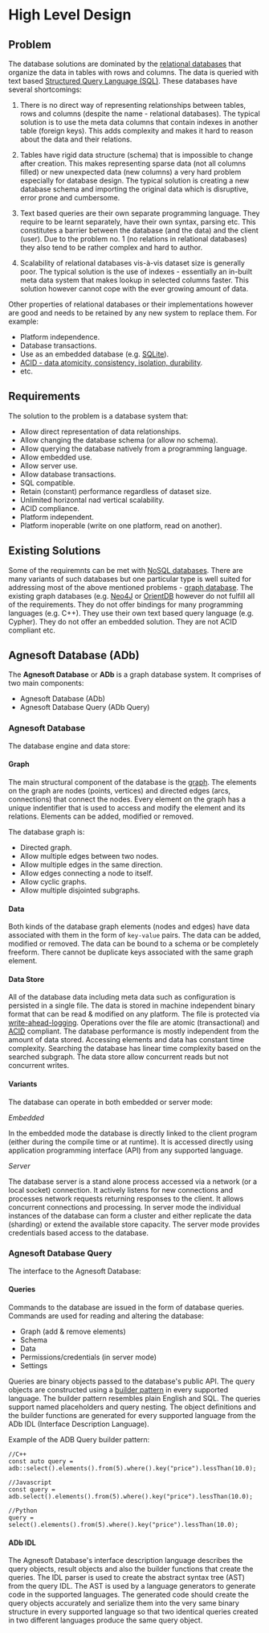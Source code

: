# High Level Design

## Problem

The database solutions are dominated by the [relational databases](https://en.wikipedia.org/wiki/Relational_database) that organize the data in tables with rows and columns. The data is queried with text based [Structured Query Language (SQL)](https://en.wikipedia.org/wiki/SQL). These databases have several shortcomings:

1. There is no direct way of representing relationships between tables, rows and columns (despite the name - relational databases). The typical solution is to use the meta data columns that contain indexes in another table (foreign keys). This adds complexity and makes it hard to reason about the data and their relations.

2. Tables have rigid data structure (schema) that is impossible to change after creation. This makes representing sparse data (not all columns filled) or new unexpected data (new columns) a very hard problem especially for database design. The typical solution is creating a new database schema and importing the original data which is disruptive, error prone and cumbersome.

3. Text based queries are their own separate programming language. They require to be learnt separately, have their own syntax, parsing etc. This constitutes a barrier between the database (and the data) and the client (user). Due to the problem no. 1 (no relations in relational databases) they also tend to be rather complex and hard to author. 

4. Scalability of relational databases vis-à-vis dataset size is generally poor. The typical solution is the use of indexes - essentially an in-built meta data system that makes lookup in selected columns faster. This solution however cannot cope with the ever growing amount of data.

Other properties of relational databases or their implementations however are good and needs to be retained by any new system to replace them. For example:

- Platform independence.
- Database transactions.
- Use as an embedded database (e.g. [SQLite](https://www.sqlite.org/index.html)).
- [ACID - data atomicity, consistency, isolation, durability](https://en.wikipedia.org/wiki/ACID).
- etc.

## Requirements

The solution to the problem is a database system that:

- Allow direct representation of data relationships.
- Allow changing the database schema (or allow no schema).
- Allow querying the database natively from a programming language.
- Allow embedded use.
- Allow server use.
- Allow database transactions.
- SQL compatible.
- Retain (constant) performance regardless of dataset size.
- Unlimited horizontal nad vertical scalability.
- ACID compliance.
- Platform independent.
- Platform inoperable (write on one platform, read on another).

## Existing Solutions

Some of the requiremnts can be met with [NoSQL databases](https://en.wikipedia.org/wiki/NoSQL). There are many variants of such databases but one particular type is well suited for addressing most of the above mentioned problems - [graph database](https://en.wikipedia.org/wiki/Graph_database). The existing graph databases (e.g. [Neo4J](https://neo4j.com/) or [OrientDB](https://www.orientdb.org/) however do not fulfill all of the requirements. They do not offer bindings for many programming languages (e.g. C++). They use their own text based query language (e.g. Cypher). They do not offer an embedded solution. They are not ACID compliant etc.

## Agnesoft Database (ADb)

The **Agnesoft Database** or **ADb** is a graph database system. It comprises of two main components:

- Agnesoft Database (ADb)
- Agnesoft Database Query (ADb Query)

### Agnesoft Database

The database engine and data store:

#### Graph
The main structural component of the database is the [graph](https://en.wikipedia.org/wiki/Graph_database). The elements on the graph are nodes (points, vertices) and directed edges (arcs, connections) that connect the nodes. Every element on the graph has a unique indentifier that is used to access and modify the element and its relations. Elements can be added, modified or removed.

The database graph is:

- Directed graph.
- Allow multiple edges between two nodes.
- Allow multiple edges in the same direction.
- Allow edges connecting a node to itself.
- Allow cyclic graphs.
- Allow multiple disjointed subgraphs.

#### Data

Both kinds of the database graph elements (nodes and edges) have data associated with them in the form of `key-value` pairs. The data can be added, modified or removed. The data can be bound to a schema or be completely freeform. There cannot be duplicate keys associated with the same graph element.

#### Data Store

All of the database data including meta data such as configuration is persisted in a single file. The data is stored in machine independent binary format that can be read & modified on any platform. The file is protected via [write-ahead-logging](https://en.wikipedia.org/wiki/Write-ahead_logging). Operations over the file are atomic (transactional) and [ACID](https://en.wikipedia.org/wiki/ACID) compliant. The database performance is mostly independent from the amount of data stored. Accessing elements and data has constant time complexity. Searching the database has linear time complexity based on the searched subgraph. The data store allow concurrent reads but not concurrent writes.

#### Variants

The database can operate in both embedded or server mode:

*Embedded*

In the embedded mode the database is directly linked to the client program (either during the compile time or at runtime). It is accessed directly using application programming interface (API) from any supported language.

*Server*

The database server is a stand alone process accessed via a network (or a local socket) connection. It actively listens for new connections and processes network requests returning responses to the client. It allows concurrent connections and processing. In server mode the individual instances of the database can form a cluster and either replicate the data (sharding) or extend the available store capacity. The server mode provides credentials based access to the database.

### Agnesoft Database Query

The interface to the Agnesoft Database:

#### Queries

Commands to the database are issued in the form of database queries. Commands are used for reading and altering the database:

- Graph (add & remove elements)
- Schema
- Data
- Permissions/credentials (in server mode)
- Settings

Queries are binary objects passed to the database's public API. The query objects are constructed using a [builder pattern](https://en.wikipedia.org/wiki/Builder_pattern) in every supported language. The builder pattern resembles plain English and SQL. The queries support named placeholders and query nesting. The object definitions and the builder functions are generated for every supported language from the ADb IDL (Interface Description Language).

Example of the ADB Query builder pattern:
```
//C++
const auto query = adb::select().elements().from(5).where().key("price").lessThan(10.0);

//Javascript
const query = adb.select().elements().from(5).where().key("price").lessThan(10.0);

//Python
query = select().elements().from(5).where().key("price").lessThan(10.0);
```

#### ADb IDL

The Agnesoft Database's interface description language describes the query objects, result objects and also the builder functions that create the queries. The IDL parser is used to create the abstract syntax tree (AST) from the query IDL. The AST is used by a language generators to generate code in the supported languages. The generated code should create the query objects accurately and serialize them into the very same binary structure in every supported language so that two identical queries created in two different languages produce the same query object.
